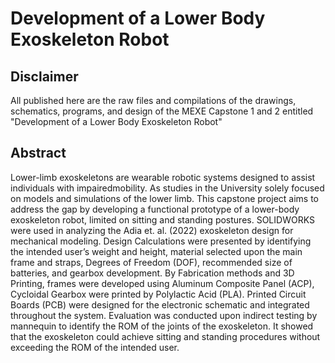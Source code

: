 # Development of a Lower Body Exoskeleton Robot

## Disclaimer
 All published here are the raw files and compilations of the drawings, schematics, programs, and design of the MEXE Capstone 1 and 2 entitled "Development of a Lower Body Exoskeleton Robot"

## Abstract
Lower-limb exoskeletons are wearable robotic systems designed to assist individuals with impairedmobility. As studies in the University solely focused on models and simulations of the lower limb. This capstone
project aims to address the gap by developing a functional prototype of a lower-body exoskeleton robot, limited on sitting and standing postures. SOLIDWORKS were used in analyzing the Adia et. al. (2022) exoskeleton
design for mechanical modeling. Design Calculations were presented by identifying the intended user’s weight and height, material selected upon the main frame and straps, Degrees of Freedom (DOF), recommended size of batteries, and gearbox development. By Fabrication methods and 3D Printing, frames were developed using Aluminum Composite Panel (ACP), Cycloidal Gearbox were printed by Polylactic Acid (PLA). Printed Circuit
Boards (PCB) were designed for the electronic schematic and integrated throughout the system. Evaluation was conducted upon indirect testing by mannequin to identify the ROM of the joints of the exoskeleton. It showed that the exoskeleton could achieve sitting and standing procedures without exceeding the ROM of the intended user.



